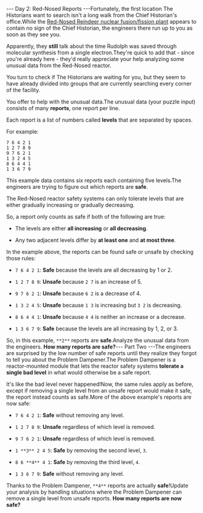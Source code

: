--- Day 2: Red-Nosed Reports ---Fortunately, the first location The Historians want to search isn't a long walk from the Chief Historian's office.While the [Red-Nosed Reindeer nuclear fusion/fission plant](/2015/day/19) appears to contain no sign of the Chief Historian, the engineers there run up to you as soon as they see you.

Apparently, they **still** talk about the time Rudolph was saved through molecular synthesis from a single electron.They're quick to add that - since you're already here - they'd really appreciate your help analyzing some unusual data from the Red-Nosed reactor.

You turn to check if The Historians are waiting for you, but they seem to have already divided into groups that are currently searching every corner of the facility.

You offer to help with the unusual data.The unusual data (your puzzle input) consists of many **reports**, one report per line.

Each report is a list of numbers called **levels** that are separated by spaces.

For example:
```
7 6 4 2 1
1 2 7 8 9
9 7 6 2 1
1 3 2 4 5
8 6 4 4 1
1 3 6 7 9
```
This example data contains six reports each containing five levels.The engineers are trying to figure out which reports are **safe**.

The Red-Nosed reactor safety systems can only tolerate levels that are either gradually increasing or gradually decreasing.

So, a report only counts as safe if both of the following are true:
- The levels are either **all increasing** or **all decreasing**.

- Any two adjacent levels differ by **at least one** and **at most three**.

In the example above, the reports can be found safe or unsafe by checking those rules:
- `7 6 4 2 1`: **Safe** because the levels are all decreasing by 1 or 2.

- `1 2 7 8 9`: **Unsafe** because `2 7` is an increase of 5.

- `9 7 6 2 1`: **Unsafe** because `6 2` is a decrease of 4.

- `1 3 2 4 5`: **Unsafe** because `1 3` is increasing but `3 2` is decreasing.

- `8 6 4 4 1`: **Unsafe** because `4 4` is neither an increase or a decrease.

- `1 3 6 7 9`: **Safe** because the levels are all increasing by 1, 2, or 3.

So, in this example, `**2**` reports are **safe**.Analyze the unusual data from the engineers. **How many reports are safe?**--- Part Two ---The engineers are surprised by the low number of safe reports until they realize they forgot to tell you about the <span title="I need to get one of these!">Problem Dampener</span>.The Problem Dampener is a reactor-mounted module that lets the reactor safety systems **tolerate a single bad level** in what would otherwise be a safe report.

It's like the bad level never happened!Now, the same rules apply as before, except if removing a single level from an unsafe report would make it safe, the report instead counts as safe.More of the above example's reports are now safe:
- `7 6 4 2 1`: **Safe** without removing any level.

- `1 2 7 8 9`: **Unsafe** regardless of which level is removed.

- `9 7 6 2 1`: **Unsafe** regardless of which level is removed.

- `1 **3** 2 4 5`: **Safe** by removing the second level, `3`.

- `8 6 **4** 4 1`: **Safe** by removing the third level, `4`.

- `1 3 6 7 9`: **Safe** without removing any level.

Thanks to the Problem Dampener, `**4**` reports are actually **safe**!Update your analysis by handling situations where the Problem Dampener can remove a single level from unsafe reports. **How many reports are now safe?**